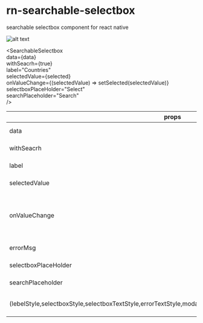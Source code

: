 # rn-searchable-selectbox
searchable selectbox component for react native

![alt text](https://repository-images.githubusercontent.com/380928572/618bc500-d990-11eb-9c39-dcd18d8a476d)

<SearchableSelectbox
    <br />
    data={data} 
    <br />
    withSeacrh={true}
    <br />
    label="Countries"
    <br />
    selectedValue={selected}
    <br />
    onValueChange={(selectedValue) => setSelected(selectedValue)}
    <br />
    selectboxPlaceHolder="Select"
    <br />
    searchPlaceholder="Search"
    <br />
/>
  
  props | desc
------------ | -------------
data | {type : array}
withSeacrh | {type : bool}
label | {type : string}  
selectedValue | {type : object}  
onValueChange | {desc : 'evnet when value has change'} 
errorMsg | {type : string}  
selectboxPlaceHolder | {type : string}  
searchPlaceholder | {type : string}  
(lebelStyle,selectboxStyle,selectboxTextStyle,errorTextStyle,modalHeaderTextStyle,searchInputStyle,listItemStyle) | {type : style object}  
